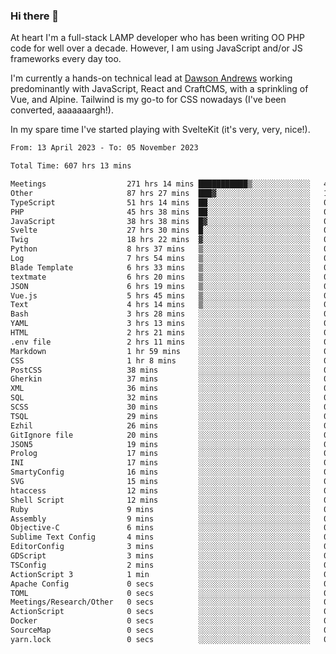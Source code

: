 ### Hi there 👋

<!--
**JamesNock/JamesNock** is a ✨ _special_ ✨ repository because its `README.md` (this file) appears on your GitHub profile.

Here are some ideas to get you started:

- 🔭 I’m currently working on ...
- 🌱 I’m currently learning ...
- 👯 I’m looking to collaborate on ...
- 🤔 I’m looking for help with ...
- 💬 Ask me about ...
- 📫 How to reach me: ...
- 😄 Pronouns: ...
- ⚡ Fun fact: ...
-->
At heart I'm a full-stack LAMP developer who has been writing OO PHP code for well over a decade. However, I am using JavaScript and/or JS frameworks every day too.

I'm currently a hands-on technical lead at [Dawson Andrews](https://www.dawsonandrews.com/) working predominantly with JavaScript, React and CraftCMS, with a sprinkling of Vue, and Alpine. Tailwind is my go-to for CSS nowadays (I've been converted, aaaaaaargh!).

In my spare time I've started playing with SvelteKit (it's very, very, nice!).

<!--START_SECTION:waka-->

```txt
From: 13 April 2023 - To: 05 November 2023

Total Time: 607 hrs 13 mins

Meetings                  271 hrs 14 mins ███████████▒░░░░░░░░░░░░░   44.69 %
Other                     87 hrs 27 mins  ███▓░░░░░░░░░░░░░░░░░░░░░   14.41 %
TypeScript                51 hrs 14 mins  ██░░░░░░░░░░░░░░░░░░░░░░░   08.44 %
PHP                       45 hrs 38 mins  ██░░░░░░░░░░░░░░░░░░░░░░░   07.52 %
JavaScript                38 hrs 38 mins  █▓░░░░░░░░░░░░░░░░░░░░░░░   06.37 %
Svelte                    27 hrs 30 mins  █░░░░░░░░░░░░░░░░░░░░░░░░   04.53 %
Twig                      18 hrs 22 mins  ▓░░░░░░░░░░░░░░░░░░░░░░░░   03.03 %
Python                    8 hrs 37 mins   ▒░░░░░░░░░░░░░░░░░░░░░░░░   01.42 %
Log                       7 hrs 54 mins   ▒░░░░░░░░░░░░░░░░░░░░░░░░   01.30 %
Blade Template            6 hrs 33 mins   ▒░░░░░░░░░░░░░░░░░░░░░░░░   01.08 %
textmate                  6 hrs 20 mins   ▒░░░░░░░░░░░░░░░░░░░░░░░░   01.04 %
JSON                      6 hrs 19 mins   ▒░░░░░░░░░░░░░░░░░░░░░░░░   01.04 %
Vue.js                    5 hrs 45 mins   ▒░░░░░░░░░░░░░░░░░░░░░░░░   00.95 %
Text                      4 hrs 14 mins   ▒░░░░░░░░░░░░░░░░░░░░░░░░   00.70 %
Bash                      3 hrs 28 mins   ░░░░░░░░░░░░░░░░░░░░░░░░░   00.57 %
YAML                      3 hrs 13 mins   ░░░░░░░░░░░░░░░░░░░░░░░░░   00.53 %
HTML                      2 hrs 21 mins   ░░░░░░░░░░░░░░░░░░░░░░░░░   00.39 %
.env file                 2 hrs 11 mins   ░░░░░░░░░░░░░░░░░░░░░░░░░   00.36 %
Markdown                  1 hr 59 mins    ░░░░░░░░░░░░░░░░░░░░░░░░░   00.33 %
CSS                       1 hr 8 mins     ░░░░░░░░░░░░░░░░░░░░░░░░░   00.19 %
PostCSS                   38 mins         ░░░░░░░░░░░░░░░░░░░░░░░░░   00.10 %
Gherkin                   37 mins         ░░░░░░░░░░░░░░░░░░░░░░░░░   00.10 %
XML                       36 mins         ░░░░░░░░░░░░░░░░░░░░░░░░░   00.10 %
SQL                       32 mins         ░░░░░░░░░░░░░░░░░░░░░░░░░   00.09 %
SCSS                      30 mins         ░░░░░░░░░░░░░░░░░░░░░░░░░   00.08 %
TSQL                      29 mins         ░░░░░░░░░░░░░░░░░░░░░░░░░   00.08 %
Ezhil                     26 mins         ░░░░░░░░░░░░░░░░░░░░░░░░░   00.07 %
GitIgnore file            20 mins         ░░░░░░░░░░░░░░░░░░░░░░░░░   00.06 %
JSON5                     19 mins         ░░░░░░░░░░░░░░░░░░░░░░░░░   00.05 %
Prolog                    17 mins         ░░░░░░░░░░░░░░░░░░░░░░░░░   00.05 %
INI                       17 mins         ░░░░░░░░░░░░░░░░░░░░░░░░░   00.05 %
SmartyConfig              16 mins         ░░░░░░░░░░░░░░░░░░░░░░░░░   00.05 %
SVG                       15 mins         ░░░░░░░░░░░░░░░░░░░░░░░░░   00.04 %
htaccess                  12 mins         ░░░░░░░░░░░░░░░░░░░░░░░░░   00.03 %
Shell Script              12 mins         ░░░░░░░░░░░░░░░░░░░░░░░░░   00.03 %
Ruby                      9 mins          ░░░░░░░░░░░░░░░░░░░░░░░░░   00.03 %
Assembly                  9 mins          ░░░░░░░░░░░░░░░░░░░░░░░░░   00.02 %
Objective-C               6 mins          ░░░░░░░░░░░░░░░░░░░░░░░░░   00.02 %
Sublime Text Config       4 mins          ░░░░░░░░░░░░░░░░░░░░░░░░░   00.01 %
EditorConfig              3 mins          ░░░░░░░░░░░░░░░░░░░░░░░░░   00.01 %
GDScript                  3 mins          ░░░░░░░░░░░░░░░░░░░░░░░░░   00.01 %
TSConfig                  2 mins          ░░░░░░░░░░░░░░░░░░░░░░░░░   00.01 %
ActionScript 3            1 min           ░░░░░░░░░░░░░░░░░░░░░░░░░   00.00 %
Apache Config             0 secs          ░░░░░░░░░░░░░░░░░░░░░░░░░   00.00 %
TOML                      0 secs          ░░░░░░░░░░░░░░░░░░░░░░░░░   00.00 %
Meetings/Research/Other   0 secs          ░░░░░░░░░░░░░░░░░░░░░░░░░   00.00 %
ActionScript              0 secs          ░░░░░░░░░░░░░░░░░░░░░░░░░   00.00 %
Docker                    0 secs          ░░░░░░░░░░░░░░░░░░░░░░░░░   00.00 %
SourceMap                 0 secs          ░░░░░░░░░░░░░░░░░░░░░░░░░   00.00 %
yarn.lock                 0 secs          ░░░░░░░░░░░░░░░░░░░░░░░░░   00.00 %
```

<!--END_SECTION:waka-->
